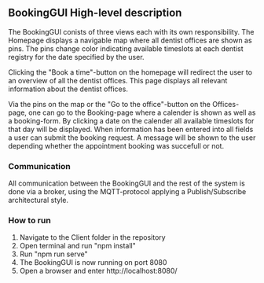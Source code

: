 ## BookingGUI High-level description 

The BookingGUI conists of three views each with its own responsibility. The Homepage displays a navigable map where all dentist offices are shown as pins. The pins change color indicating available timeslots at each dentist registry for the date specified by the user. 

Clicking the "Book a time"-button on the homepage will redirect the user to an overview of all the dentist offices. This page displays all relevant information about the dentist offices. 

Via the pins on the map or the "Go to the office"-button on the Offices-page, one can go to the Booking-page where a calender is shown as well as a booking-form. By clicking a date on the calender all available timeslots for that day will be displayed. When information has been entered into all fields a user can submit the booking request. A message will be shown to the user depending whether the appointment booking was succefull or not. 

### Communication
All communication between the BookingGUI and the rest of the system is done via a broker, using the MQTT-protocol applying a Publish/Subscribe architectural style. 

### How to run
1. Navigate to the Client folder in the repository
1. Open terminal and run "npm install"
1. Run "npm run serve"
1. The BookingGUI is now running on port 8080
1. Open a browser and enter http://localhost:8080/
